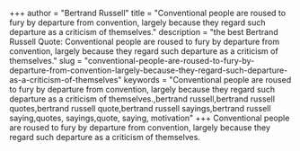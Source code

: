 +++
author = "Bertrand Russell"
title = "Conventional people are roused to fury by departure from convention, largely because they regard such departure as a criticism of themselves."
description = "the best Bertrand Russell Quote: Conventional people are roused to fury by departure from convention, largely because they regard such departure as a criticism of themselves."
slug = "conventional-people-are-roused-to-fury-by-departure-from-convention-largely-because-they-regard-such-departure-as-a-criticism-of-themselves"
keywords = "Conventional people are roused to fury by departure from convention, largely because they regard such departure as a criticism of themselves.,bertrand russell,bertrand russell quotes,bertrand russell quote,bertrand russell sayings,bertrand russell saying,quotes, sayings,quote, saying, motivation"
+++
Conventional people are roused to fury by departure from convention, largely because they regard such departure as a criticism of themselves.
